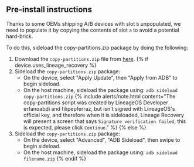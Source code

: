 ## Pre-install instructions

Thanks to some OEMs shipping A/B devices with slot `b` unpopulated, we need to populate it by copying the contents of slot `a` to avoid a potential hard-brick.

To do this, sideload the copy-partitions.zip package by doing the following:
1. Download the `copy-partitions.zip` file from [here](https://androidfilehost.com/?fid=4349826312261712574).
{% if device.uses_lineage_recovery %}
2. Sideload the `copy-partitions.zip` package:
    * On the device, select "Apply Update", then "Apply from ADB" to begin sideload.
    * On the host machine, sideload the package using: `adb sideload copy-partitions.zip`
    {% include alerts/note.html content="The copy-partitions script was created by LineageOS Developer erfanoabdi and filipepferraz, but isn't signed with LineageOS's official key, and therefore when it is sideloaded, Lineage Recovery  will present a screen that says `Signature verification failed`, this is expected, please click `Continue`." %}
{% else %}
2. Sideload the `copy-partitions.zip` package:
    * On the device, select "Advanced", "ADB Sideload", then swipe to begin sideload.
    * On the host machine, sideload the package using: `adb sideload filename.zip`
{% endif %}
